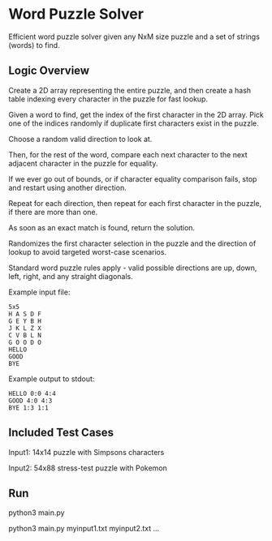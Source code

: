 # Word Puzzle Solver
Efficient word puzzle solver given any NxM size puzzle and a set of strings (words) to find.

## Logic Overview
Create a 2D array representing the entire puzzle, and then create a hash table indexing every character in the puzzle for fast lookup.

Given a word to find, get the index of the first character in the 2D array.  Pick one of the indices randomly if duplicate first characters exist in the puzzle.

Choose a random valid direction to look at.

Then, for the rest of the word, compare each next character to the next adjacent character in the puzzle for equality.

If we ever go out of bounds, or if character equality comparison fails, stop and restart using another direction.

Repeat for each direction, then repeat for each first character in the puzzle, if there are more than one.

As soon as an exact match is found, return the solution.

Randomizes the first character selection in the puzzle and the direction of lookup to avoid targeted worst-case scenarios.

Standard word puzzle rules apply - valid possible directions are up, down, left, right, and any straight diagonals.

Example input file:
```
5x5
H A S D F
G E Y B H
J K L Z X
C V B L N
G O O D O
HELLO
GOOD
BYE
```

Example output to stdout:
```
HELLO 0:0 4:4
GOOD 4:0 4:3
BYE 1:3 1:1
```

## Included Test Cases
Input1: 14x14 puzzle with Simpsons characters

Input2: 54x88 stress-test puzzle with Pokemon

## Run
python3 main.py

python3 main.py myinput1.txt myinput2.txt ...